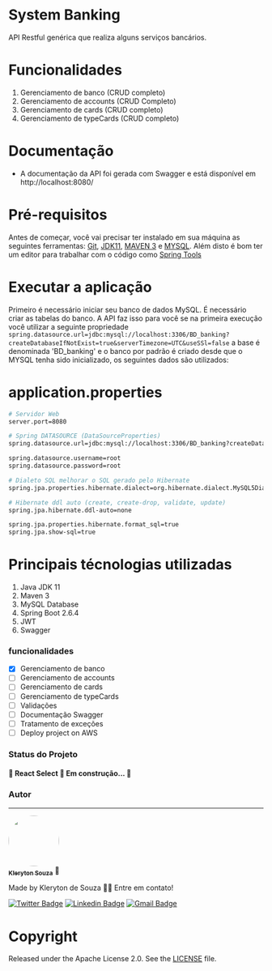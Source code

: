 # System Banking
API Restful genérica que realiza alguns serviços bancários.

# Funcionalidades
1. Gerenciamento de banco (CRUD completo)
2. Gerenciamento de accounts (CRUD Completo)
3. Gerenciamento de cards (CRUD completo)
4. Gerenciamento de typeCards (CRUD completo)

# Documentação
*  A documentação da API foi gerada com Swagger e está disponível em http://localhost:8080/

# Pré-requisitos
Antes de começar, você vai precisar ter instalado em sua máquina as seguintes ferramentas:
[Git](https://git-scm.com), [JDK11](https://www.oracle.com/java/technologies/downloads/#java11), [MAVEN 3](https://maven.apache.org/index.html) e [MYSQL](https://www.mysql.com/downloads/). 
Além disto é bom ter um editor para trabalhar com o código como [Spring Tools](https://spring.io/tools)

# Executar a aplicação
Primeiro é necessário iniciar seu banco de dados MySQL. É necessário criar as tabelas do banco. A API faz isso para você se na primeira execução você utilizar a seguinte propriedade ```spring.datasource.url=jdbc:mysql://localhost:3306/BD_banking?createDatabaseIfNotExist=true&serverTimezone=UTC&useSSl=false``` a base é denominada 'BD_banking' e o banco por padrão é criado desde que o MYSQL tenha sido inicializado, os seguintes dados são utilizados:

# application.properties
```bash
# Servidor Web
server.port=8080

# Spring DATASOURCE (DataSourceProperties)
spring.datasource.url=jdbc:mysql://localhost:3306/BD_banking?createDatabaseIfNotExist=true&serverTimezone=UTC&useSSl=false

spring.datasource.username=root
spring.datasource.password=root

# Dialeto SQL melhorar o SQL gerado pelo Hibernate
spring.jpa.properties.hibernate.dialect=org.hibernate.dialect.MySQL5Dialect

# Hibernate ddl auto (create, create-drop, validate, update)
spring.jpa.hibernate.ddl-auto=none

spring.jpa.properties.hibernate.format_sql=true
spring.jpa.show-sql=true
```
# Principais técnologias utilizadas
1. Java JDK 11
2. Maven 3
3. MySQL Database
4. Spring Boot 2.6.4
5. JWT
6. Swagger 

### funcionalidades
- [x] Gerenciamento de banco
- [ ] Gerenciamento de accounts
- [ ] Gerenciamento de cards
- [ ] Gerenciamento de typeCards
- [ ] Validações
- [ ] Documentação Swagger
- [ ] Tratamento de exceções
- [ ] Deploy project on AWS

### Status do Projeto
<h4 align="left"> 
	🚧  React Select 🚀 Em construção...  🚧
</h4>

### Autor
---
<a href="https://github.com/klerytondev/">
 <img style="border-radius: 50%;" src="https://avatars.githubusercontent.com/klerytondev" width="100px;" alt=""/>
 <br />
 <sub><b>Kleryton Souza</b></sub></a> <a>🚀</a>

Made by Kleryton de Souza 👋🏽 Entre em contato!

[![Twitter Badge](https://img.shields.io/badge/-@SouzaKleryton-1ca0f1?style=flat-square&labelColor=1ca0f1&logo=twitter&logoColor=white&link=https://twitter.com/SouzaKleryton)](https://twitter.com/SouzaKleryton) [![Linkedin Badge](https://img.shields.io/badge/-kleryton-souza?style=flat-square&logo=Linkedin&logoColor=white&link=https://www.linkedin.com/in/kleryton-souza-a1733673/)](https://www.linkedin.com/in/kleryton-souza-a1733673/) 
[![Gmail Badge](https://img.shields.io/badge/kleryton.dev@gmail.com-c14438?style=flat-square&logo=Gmail&logoColor=white&link=mailto:kleryton.dev@gmail.com)](mailto:kleryton.dev@gmail.com)

# Copyright
Released under the Apache License 2.0. See the [LICENSE](https://github.com/codecentric/springboot-sample-app/blob/master/LICENSE) file.
